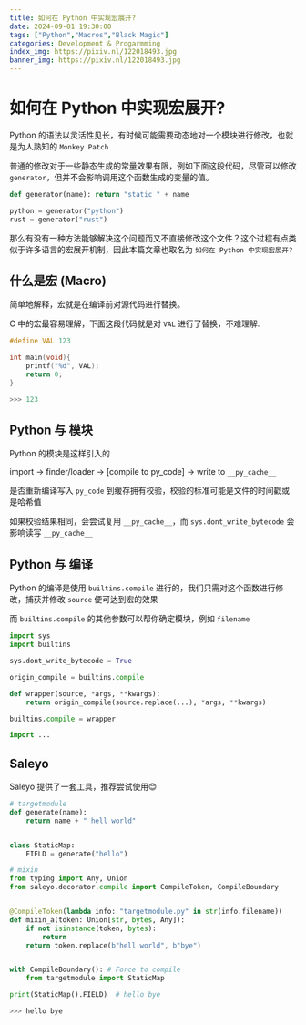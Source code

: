 ```yaml
---
title: 如何在 Python 中实现宏展开?
date: 2024-09-01 19:30:00
tags: ["Python","Macros","Black Magic"]
categories: Development & Progarmming
index_img: https://pixiv.nl/122018493.jpg
banner_img: https://pixiv.nl/122018493.jpg
---
```


# 如何在 Python 中实现宏展开?

Python 的语法以灵活性见长，有时候可能需要动态地对一个模块进行修改，也就是为人熟知的 `Monkey Patch`

普通的修改对于一些静态生成的常量效果有限，例如下面这段代码，尽管可以修改 `generator`，但并不会影响调用这个函数生成的变量的值。

```python
def generator(name): return "static " + name

python = generator("python")
rust = generator("rust")
```

那么有没有一种方法能够解决这个问题而又不直接修改这个文件？这个过程有点类似于许多语言的宏展开机制，因此本篇文章也取名为 `如何在 Python 中实现宏展开?`

## 什么是宏 (Macro)

简单地解释，宏就是在编译前对源代码进行替换。

C 中的宏最容易理解，下面这段代码就是对 `VAL` 进行了替换，不难理解.

```C
#define VAL 123

int main(void){
    printf("%d", VAL);
    return 0;
}

>>> 123
```

## Python 与 模块

Python 的模块是这样引入的

import -> finder/loader -> [compile to py_code] -> write to `__py_cache__`

是否重新编译写入 `py_code` 到缓存拥有校验，校验的标准可能是文件的时间戳或是哈希值

如果校验结果相同，会尝试复用 `__py_cache__`，而 `sys.dont_write_bytecode` 会影响读写 `__py_cache__`

## Python 与 编译

Python 的编译是使用 `builtins.compile` 进行的，我们只需对这个函数进行修改，捕获并修改 `source` 便可达到宏的效果

而 `builtins.compile` 的其他参数可以帮你确定模块，例如 `filename`

```python
import sys
import builtins

sys.dont_write_bytecode = True

origin_compile = builtins.compile

def wrapper(source, *args, **kwargs):
    return origin_compile(source.replace(...), *args, **kwargs)

builtins.compile = wrapper

import ...
```

## Saleyo

Saleyo 提供了一套工具，推荐尝试使用😊

```python
# targetmodule
def generate(name):
    return name + " hell world"


class StaticMap:
    FIELD = generate("hello")

# mixin
from typing import Any, Union
from saleyo.decorator.compile import CompileToken, CompileBoundary


@CompileToken(lambda info: "targetmodule.py" in str(info.filename))
def mixin_a(token: Union[str, bytes, Any]):
    if not isinstance(token, bytes):
        return
    return token.replace(b"hell world", b"bye")


with CompileBoundary(): # Force to compile
    from targetmodule import StaticMap

print(StaticMap().FIELD)  # hello bye

>>> hello bye
```